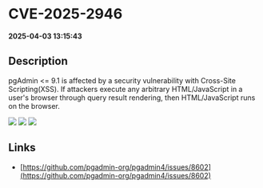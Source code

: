 # CVE-2025-2946

**2025-04-03 13:15:43**

## Description
pgAdmin <= 9.1 is affected by a security vulnerability with Cross-Site Scripting(XSS). If attackers execute any arbitrary HTML/JavaScript in a user's browser through query result rendering, then HTML/JavaScript runs on the browser.

![](https://img.shields.io/static/v1?label=Score&message=9.1&color=red)
![](https://img.shields.io/static/v1?label=Severity&message=CRITICAL&color=red)
![](https://img.shields.io/static/v1?label=CWE&message=XSS&color=green)

## Links
- [https://github.com/pgadmin-org/pgadmin4/issues/8602](https://github.com/pgadmin-org/pgadmin4/issues/8602)
